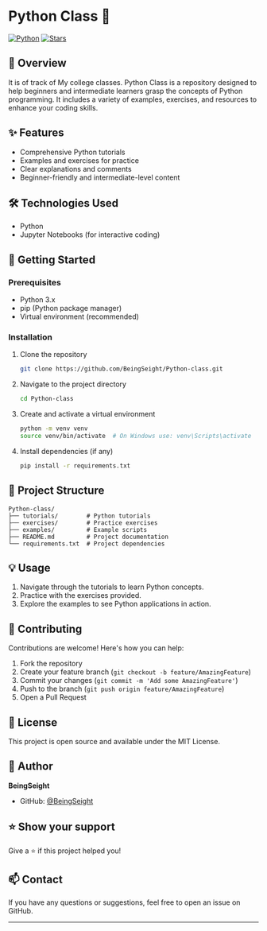 # Python Class 🐍

[![Python](https://img.shields.io/badge/Python-3776AB?style=for-the-badge&logo=python&logoColor=white)](https://www.python.org/)
[![Stars](https://img.shields.io/github/stars/BeingSeight/Python-class?style=for-the-badge)](https://github.com/BeingSeight/Python-class/stargazers)

## 📖 Overview
It is of track of My college classes.
Python Class is a repository designed to help beginners and intermediate learners grasp the concepts of Python programming. It includes a variety of examples, exercises, and resources to enhance your coding skills.

## ✨ Features

- Comprehensive Python tutorials
- Examples and exercises for practice
- Clear explanations and comments
- Beginner-friendly and intermediate-level content

## 🛠️ Technologies Used

- Python
- Jupyter Notebooks (for interactive coding)

## 🚀 Getting Started

### Prerequisites

- Python 3.x
- pip (Python package manager)
- Virtual environment (recommended)

### Installation

1. Clone the repository
    ```bash
    git clone https://github.com/BeingSeight/Python-class.git
    ```

2. Navigate to the project directory
    ```bash
    cd Python-class
    ```

3. Create and activate a virtual environment
    ```bash
    python -m venv venv
    source venv/bin/activate  # On Windows use: venv\Scripts\activate
    ```

4. Install dependencies (if any)
    ```bash
    pip install -r requirements.txt
    ```

## 📁 Project Structure

```plaintext
Python-class/
├── tutorials/        # Python tutorials
├── exercises/        # Practice exercises
├── examples/         # Example scripts
├── README.md         # Project documentation
└── requirements.txt  # Project dependencies
```

## 💡 Usage

1. Navigate through the tutorials to learn Python concepts.
2. Practice with the exercises provided.
3. Explore the examples to see Python applications in action.

## 🤝 Contributing

Contributions are welcome! Here's how you can help:

1. Fork the repository
2. Create your feature branch (`git checkout -b feature/AmazingFeature`)
3. Commit your changes (`git commit -m 'Add some AmazingFeature'`)
4. Push to the branch (`git push origin feature/AmazingFeature`)
5. Open a Pull Request

## 📝 License

This project is open source and available under the MIT License.

## 👤 Author

**BeingSeight**
- GitHub: [@BeingSeight](https://github.com/BeingSeight)

## ⭐️ Show your support

Give a ⭐️ if this project helped you!

## 📫 Contact

If you have any questions or suggestions, feel free to open an issue on GitHub.

---

